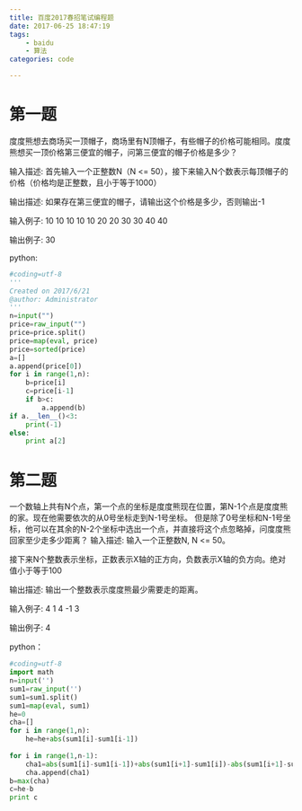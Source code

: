 ```yaml
---
title: 百度2017春招笔试编程题
date: 2017-06-25 18:47:19
tags: 
	- baidu
	- 算法
categories: code

---
```


# 第一题

度度熊想去商场买一顶帽子，商场里有N顶帽子，有些帽子的价格可能相同。度度熊想买一顶价格第三便宜的帽子，问第三便宜的帽子价格是多少？ 

<!-- more -->

输入描述:
首先输入一个正整数N（N <= 50），接下来输入N个数表示每顶帽子的价格（价格均是正整数，且小于等于1000）


输出描述:
如果存在第三便宜的帽子，请输出这个价格是多少，否则输出-1

输入例子:
10
10 10 10 10 20 20 30 30 40 40

输出例子:
30

python:

```python
#coding=utf-8
'''
Created on 2017/6/21
@author: Administrator
'''
n=input("")
price=raw_input("")
price=price.split()
price=map(eval, price)
price=sorted(price)
a=[]
a.append(price[0])
for i in range(1,n):
    b=price[i]
    c=price[i-1]
    if b>c:
        a.append(b)
if a.__len__()<3:
    print(-1)
else:
    print a[2]

```

# 第二题

一个数轴上共有N个点，第一个点的坐标是度度熊现在位置，第N-1个点是度度熊的家。现在他需要依次的从0号坐标走到N-1号坐标。
但是除了0号坐标和N-1号坐标，他可以在其余的N-2个坐标中选出一个点，并直接将这个点忽略掉，问度度熊回家至少走多少距离？ 
输入描述:
输入一个正整数N, N <= 50。

接下来N个整数表示坐标，正数表示X轴的正方向，负数表示X轴的负方向。绝对值小于等于100


输出描述:
输出一个整数表示度度熊最少需要走的距离。

输入例子:
4
1 4 -1 3

输出例子:
4

python：

```python
#coding=utf-8
import math
n=input('')
sum1=raw_input('')
sum1=sum1.split()
sum1=map(eval, sum1)
he=0
cha=[]
for i in range(1,n):
    he=he+abs(sum1[i]-sum1[i-1])
    
for i in range(1,n-1):
    cha1=abs(sum1[i]-sum1[i-1])+abs(sum1[i+1]-sum1[i])-abs(sum1[i+1]-sum1[i-1])
    cha.append(cha1)
b=max(cha)
c=he-b
print c
```

